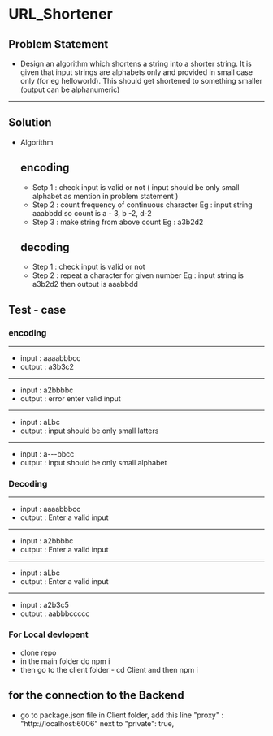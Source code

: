 # URL_Shortener

## Problem Statement
 - Design an algorithm which shortens a string into a shorter string. It is given that input strings are alphabets only and provided in small case only (for eg helloworld). This should get shortened to something smaller (output can be alphanumeric)
---------------------------------------
 
## Solution
- Algorithm
   ## encoding
  - Setp 1 :  check input is valid or not ( input should be only small alphabet as mention in problem statement )
  - Step 2 :  count frequency of continuous character 
              Eg :  input string aaabbdd  so count is a - 3, b -2, d-2
  - Step 3 :  make string from above count Eg :  a3b2d2
  
  ## decoding
  - Step 1 : check input is valid or not 
  - Step 2 : repeat a character for given number Eg : input string is a3b2d2 then output is aaabbdd
 
## Test - case 
  ### encoding
  --------------
 - input : aaaabbbcc
 - output : a3b3c2
 ----------
 - input : a2bbbbc
 - output : error enter valid input
 ---------
 - input : aLbc
 - output : input should be only small latters
 ---------
 - input : a---bbcc
 - output : input should be only small alphabet 
 
  ### Decoding
  --------------
 - input : aaaabbbcc
 - output : Enter a valid input
 ----------
 - input : a2bbbbc
 - output : Enter a valid input
 ---------
 - input : aLbc
 - output : Enter a valid input
 ---------
 - input : a2b3c5
 - output : aabbbccccc


### For Local devlopent
 - clone repo
 - in the main folder do npm i
 - then go to the client folder -  cd Client and then npm i
 
 ## for the connection to the Backend
 -  go to package.json file in Client folder,  add this line   "proxy" : "http://localhost:6006" next to  "private": true,  

